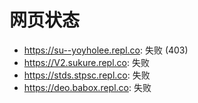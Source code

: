 # 网页状态
- https://su--yoyholee.repl.co: 失败 (403)
- https://V2.sukure.repl.co: 失败
- https://stds.stpsc.repl.co: 失败
- https://deo.babox.repl.co: 失败
